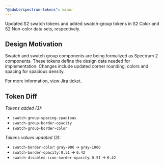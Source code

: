 ```yaml
---
"@adobe/spectrum-tokens": minor
---
```


Updated S2 swatch tokens and added swatch-group tokens in S2 Color and S2 Non-color data sets, respectively.

## Design Motivation

Swatch and swatch group components are being formalized as Spectrum 2 components. These tokens define the design data needed for implementation. Changes include updated corner rounding, colors and spacing for spacious density.

For more information, [view Jira ticket](https://jira.corp.adobe.com/browse/SDS-13497).

## Token Diff

_Tokens added (3):_

- `swatch-group-spacing-spacious`
- `swatch-group-border-opacity`
- `swatch-group-border-color`

_Tokens values updated (3):_

- `swatch-border-color`: `gray-900` -> `gray-1000`
- `swatch-border-opacity`: `0.51` -> `0.42`
- `swatch-disabled-icon-border-opacity`: `0.51` -> `0.42`
